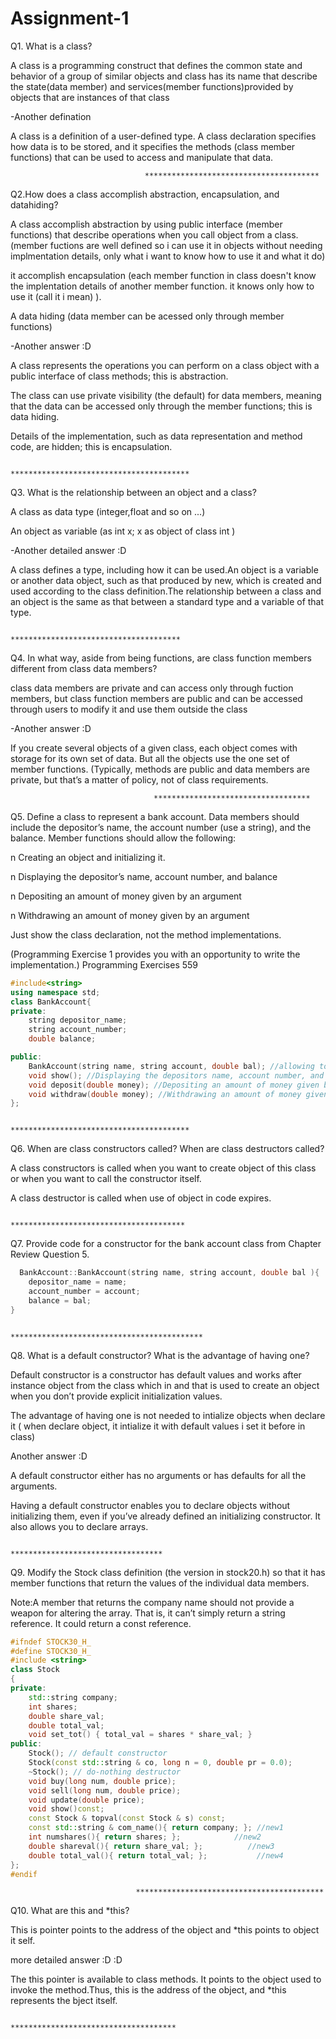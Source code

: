 # Assignment-1

Q1. What is a class?

A class is a programming construct that defines the common state and behavior of a group of similar objects and class has its name that describe the state(data member) and services(member functions)provided by objects that are instances of that class

-Another defination 

A class is a definition of a user-defined type. A class declaration specifies how data is to be stored, and it specifies the methods (class member functions) that can be used to access and manipulate that data.

                                  ***************************************

Q2.How does a class accomplish abstraction, encapsulation, and datahiding?

A class accomplish abstraction by using public interface (member functions) that describe operations when you call object from a class.(member fuctions are well defined so i can use it in objects without needing implmentation details, only what i want to know how to use it and what it do)

it accomplish encapsulation (each member function in class doesn't know the implentation details of another member function. it knows only how to use it (call it i mean) ).

A data hiding (data member can be acessed only through member functions) 

-Another answer :D 

A class represents the operations you can perform on a class object with a public interface of class methods; this is abstraction.

The class can use private visibility (the default) for data members, meaning that the data can be accessed only through the member functions; this is data hiding.

Details of the implementation, such as data representation and method code, are hidden; this is encapsulation.

                                    ****************************************
                                    
Q3. What is the relationship between an object and a class?

A class as data type   (integer,float and so on ...) 

An object as variable (as int x; x as object of class int ) 

-Another detailed answer :D

A class defines a type, including how it can be used.An object is a variable or another data object, such as that produced by new, which is created and used according to the class definition.The relationship between a class and an object is
the same as that between a standard type and a variable of that type.

                                     **************************************
                                     
Q4. In what way, aside from being functions, are class function members different from class data members?    

class data members are private and can access only through fuction members, but class function members are public and can be accessed through users to modify it and use them outside the class 

-Another answer :D

If you create several objects of a given class, each object comes with storage for its own set of data. But all the objects use the one set of member functions. (Typically, methods are public and data members are private, but that’s a matter of policy, not of class requirements.

                                    ***********************************
                                    
Q5. Define a class to represent a bank account. Data members should include the depositor’s name, the account number (use a string), and the balance. Member functions should allow the following:

n Creating an object and initializing it.

n Displaying the depositor’s name, account number, and balance

n Depositing an amount of money given by an argument

n Withdrawing an amount of money given by an argument

Just show the class declaration, not the method implementations.

(Programming Exercise 1 provides you with an opportunity to write the implementation.) Programming Exercises 559

```cpp
#include<string>
using namespace std;
class BankAccount{
private:
	string depositor_name;
	string account_number;  
	double balance; 

public:
	BankAccount(string name, string account, double bal); //allowing to create object and initialize it
	void show(); //Displaying the depositors name, account number, and balance
	void deposit(double money); //Depositing an amount of money given by an argument
	void withdraw(double money); //Withdrawing an amount of money given by an argument
};                               
```
                                        ****************************************
                                        
Q6. When are class constructors called? When are class destructors called?

A class constructors is called when you want to create object of this class or when you want to call the constructor itself.

A class destructor is called when use of object in code expires.

                                          ***************************************
                                          
Q7. Provide code for a constructor for the bank account class from Chapter Review Question 5.

```cpp
  BankAccount::BankAccount(string name, string account, double bal ){
	depositor_name = name;
	account_number = account;
	balance = bal;
}
```
                                          *******************************************
                                          
 Q8. What is a default constructor? What is the advantage of having one?
 
 Default constructor is a constructor has default values and works after instance object from the class which in and that is used to create an object when you don’t provide explicit initialization values.
 
The advantage of having one is not needed to intialize objects when declare it ( when declare object, it intialize it with default values i set it before in class)

Another answer :D

A default constructor either has no arguments or has defaults for all the arguments.

Having a default constructor enables you to declare objects without initializing them, even if you’ve already defined an initializing constructor. It also allows you to declare arrays.

                                            **********************************
                                            
Q9. Modify the Stock class definition (the version in stock20.h) so that it has member functions that return the values of the individual data members.

Note:A member that returns the company name should not provide a weapon for altering the array.
That is, it can’t simply return a string reference. It could return a const reference.

```cpp
#ifndef STOCK30_H_
#define STOCK30_H_
#include <string>
class Stock
{
private:
	std::string company;
	int shares;
	double share_val;
	double total_val;
	void set_tot() { total_val = shares * share_val; }
public:
	Stock(); // default constructor
	Stock(const std::string & co, long n = 0, double pr = 0.0);
	~Stock(); // do-nothing destructor
	void buy(long num, double price);
	void sell(long num, double price);
	void update(double price);
	void show()const;
	const Stock & topval(const Stock & s) const;
	const std::string & com_name(){ return company; }; //new1
	int numshares(){ return shares; };            //new2
	double shareval(){ return share_val; };          //new3
	double total_val(){ return total_val; };           //new4
};
#endif
```
                                ******************************************
                                
Q10. What are this and *this?

   This is pointer points to the address of the object and *this points to object it self.
   
more detailed answer :D :D 

The this pointer is available to class methods. It points to the object used to invoke the method.Thus, this is the address of the object, and *this represents the bject itself.

                                       *************************************
